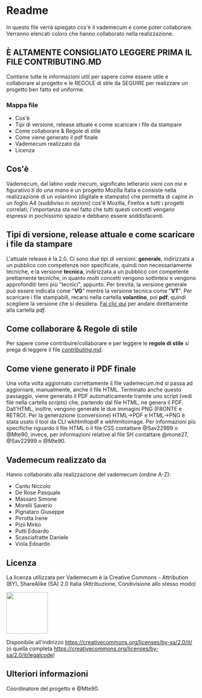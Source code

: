 # Readme
In questo file verrà spiegato cos'è il vademecum e come poter collaborare.
Verranno elencati coloro che hanno collaborato nella realizzazione.

## È ALTAMENTE CONSIGLIATO LEGGERE PRIMA IL FILE CONTRIBUTING.MD
Contiene tutte le informazioni utili per sapere come essere utile e collaborare al progetto e le REGOLE di stile da SEGUIRE per realizzare un progetto ben fatto ed uniforme.

### Mappa file
- Cos'è
- Tipi di versione, release attuale e come scaricare i file da stampare
- Come collaborare & Regole di stile
- Come viene generato il pdf finale
- Vademecum realizzato da
- Licenza

## Cos'è
Vademecum, dal latino _vade mecum_, significato letterario _vieni con me_ e figurativo _ti do una mano_ è un progetto Mozilla Italia e consiste nella realizzazione di un volantino (digitale e stampato) che permetta di capire in un foglio A4 (suddiviso in sezioni) cos'è Mozilla, Firefox e tutti i progetti correlati; l'importanza sta nel fatto che tutti questi concetti vengano espressi in pochissimo spazio e debbano essere soddisfacenti.

## Tipi di versione, release attuale e come scaricare i file da stampare
L'attuale release è la 2.0.
Ci sono due tipi di versioni: **generale**, indirizzata a un pubblico con competenze non specificate, quindi non necessariamente tecniche, e la versione **tecnica**, indirizzata a un pubblico con competente prettamente tecniche, in quanto molti concetti vengono sottintesi e vengono approfonditi temi più "tecnici", appunto.
Per brevità, la versione generale può essere indicata come "**VG**" mentre la versione tecnica come "**VT**".
Per scaricare i file stampabili, recarsi nella cartella **volantino**, poi **pdf**, quindi scegliere la versione che si desidera. [Fai clic qui](https://github.com/MozillaItalia/firefox-vademecum/tree/master/volantino/pdf) per andare direttamente alla cartella _pdf_.

## Come collaborare & Regole di stile
Per sapere come contribuire/collaborare e per leggere le **regole di stile** si prega di leggere il file [_contributing.md_](https://github.com/MozillaItalia/firefox-vademecum/blob/master/contributing.md).

## Come viene generato il PDF finale
Una volta volta aggiornato correttamente il file vademecum.md si passa ad aggiornare, manualmente, anche il file HTML.
Terminato anche questo passaggio, viene generato il PDF automaticamente tramite uno script (vedi file nella cartella _scripts_) che, partendo dal file HTML, ne genera il PDF. Dall'HTML, inoltre, vengono generate le due immagini PNG (FRONTE e RETRO).
Per la generazione (conversione) HTML->PDF e HTML->PNG è stata usato il tool da CLI wkhtmltopdf e wkhtmltoimage.
Per informazioni più specifiche riguardo il file HTML o il file CSS contattare @Sav22999 o @Mte90, invece, per informazioni relative al file SH contattare @mone27, @Sav22999 o @Mte90.

## Vademecum realizzato da
Hanno collaborato alla realizzazione del vademecum (ordine A-Z):
- Cantu Niccolo
- De Rose Pasquale
- Massaro Simone
- Morelli Saverio
- Pignataro Giuseppe
- Pirrotta Irene
- Pizii Mirko
- Putti Edoardo
- Scasciafratte Daniele
- Viola Edoardo

## Licenza
La licenza utilizzata per Vademecum è la Creative Commons - Attribution (BY), ShareAlike (SA) 2.0 Italia (Attribuzione, Condivisione allo stesso modo)

<img src="images/license.png" style="width:110px;">

Disponibile all'indirizzo https://creativecommons.org/licenses/by-sa/2.0/it/ (o quella completa https://creativecommons.org/licenses/by-sa/2.0/it/legalcode)

## Ulteriori informazioni
Coordinatore del progetto è @Mte90.